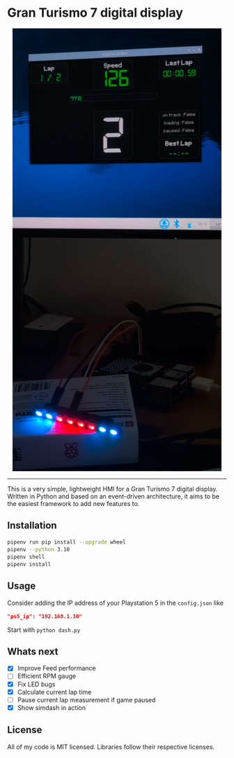 # Gran Turismo 7 digital display
<div align="center">

<picture>
<img width=480px src="https://raw.githubusercontent.com/chrshdl/gt7-simdash/master/gt7-simdash.png" />
</picture>

</div>

---

This is a very simple, lightweight HMI for a Gran Turismo 7 digital display. Written in Python and based on an event-driven architecture, it aims to be the easiest framework to add new features to.

## Installation

```sh
pipenv run pip install --upgrade wheel
pipenv --python 3.10
pipenv shell
pipenv install
```
## Usage

Consider adding the IP address of your Playstation 5 in the `config.json` like

```json
"ps5_ip": "192.168.1.30"
```
Start with `python dash.py`

## Whats next

- [x] Improve Feed performance
- [ ] Efficient RPM gauge
- [x] Fix LED bugs
- [x] Calculate current lap time
- [ ] Pause current lap measurement if game paused
- [x] Show simdash in action

## License
All of my code is MIT licensed. Libraries follow their respective licenses.
